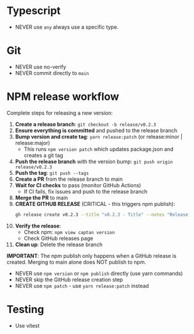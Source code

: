 # Typescript
- NEVER use `any` always use a specific type.

# Git
- NEVER use no-verify
- NEVER commit directly to `main`

# NPM release workflow
Complete steps for releasing a new version:

1. **Create a release branch**: `git checkout -b release/v0.2.3`
2. **Ensure everything is committed** and pushed to the release branch
3. **Bump version and create tag**: `yarn release:patch` (or release:minor | release:major)
   - This runs `npm version patch` which updates package.json and creates a git tag
4. **Push the release branch** with the version bump: `git push origin release/v0.2.3`
5. **Push the tag**: `git push --tags`
6. **Create a PR** from the release branch to main
7. **Wait for CI checks** to pass (monitor GitHub Actions)
   - If CI fails, fix issues and push to the release branch
8. **Merge the PR** to main
9. **CREATE GITHUB RELEASE** (CRITICAL - this triggers npm publish):
   ```bash
   gh release create v0.2.3 --title "v0.2.3 - Title" --notes "Release notes..."
   ```
10. **Verify the release**:
    - Check npm: `npm view captan version`
    - Check GitHub releases page
11. **Clean up**: Delete the release branch

**IMPORTANT**: The npm publish only happens when a GitHub release is created. Merging to main alone does NOT publish to npm.

- NEVER use `npm version` or `npm publish` directly (use yarn commands)
- NEVER skip the GitHub release creation step
- NEVER use `npm patch` - use `yarn release:patch` instead


# Testing
- Use vitest